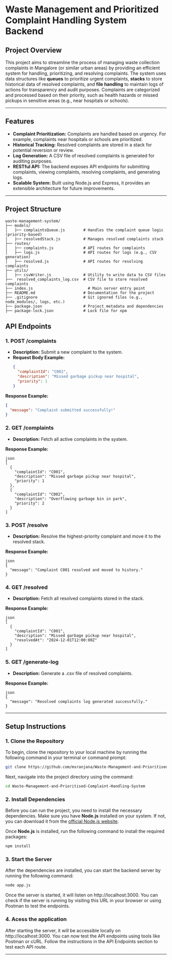 # Waste Management and Prioritized Complaint Handling System Backend 

## Project Overview
This project aims to streamline the process of managing waste collection complaints in Mangalore (or similar urban areas) by providing an efficient system for handling, prioritizing, and resolving complaints. The system uses data structures like **queues** to prioritize urgent complaints, **stacks** to store historical data of resolved complaints, and **file handling** to maintain logs of actions for transparency and audit purposes. Complaints are categorized and processed based on their priority, such as health hazards or missed pickups in sensitive areas (e.g., near hospitals or schools).

---

## Features
- **Complaint Prioritization:** Complaints are handled based on urgency. For example, complaints near hospitals or schools are prioritized.
- **Historical Tracking:** Resolved complaints are stored in a stack for potential reversion or review.
- **Log Generation:** A CSV file of resolved complaints is generated for auditing purposes.
- **RESTful API:** The backend exposes API endpoints for submitting complaints, viewing complaints, resolving complaints, and generating logs.
- **Scalable System:** Built using Node.js and Express, it provides an extensible architecture for future improvements.

---

## Project Structure
```plaintext
waste-management-system/
├── models/
│   ├── complaintsQueue.js        # Handles the complaint queue logic (priority-based)
│   ├── resolvedStack.js          # Manages resolved complaints stack
├── routes/
│   ├── complaints.js             # API routes for complaints
│   ├── logs.js                   # API routes for logs (e.g., CSV generation)
│   ├── resolved.js               # API routes for resolving complaints
├── utils/
│   ├── csvWriter.js              # Utility to write data to CSV files
├──  resolved_complaints_log.csv  # CSV file to store resolved complaints
├── index.js                        # Main server entry point
├── README.md                     # Documentation for the project
├── .gitignore                    # Git ignored files (e.g., node_modules/, logs, etc.)
├── package.json                  # Project metadata and dependencies
├── package-lock.json             # Lock file for npm

```

## API Endpoints

### 1. **POST /complaints**
- **Description:** Submit a new complaint to the system.
- **Request Body Example:**
  ```json
  {
    "complaintId": "C001",
    "description": "Missed garbage pickup near hospital",
    "priority": 1
  }

**Response Example:**
```json
{
  "message": "Complaint submitted successfully!"
}

```

### 2. **GET  /complaints**
- **Description:** Fetch all active complaints in the system.

**Response Example:**
```
json
[
  {
    "complaintId": "C001",
    "description": "Missed garbage pickup near hospital",
    "priority": 1
  },
  {
    "complaintId": "C002",
    "description": "Overflowing garbage bin in park",
    "priority": 2
  }
]
```

### 3. **POST /resolve**
- **Description:**  Resolve the highest-priority complaint and move it to the resolved stack.

**Response Example:**
```
json
{
  "message": "Complaint C001 resolved and moved to history."
}
```

### 4. **GET /resolved**
- **Description:**  Fetch all resolved complaints stored in the stack.

**Response Example:**
```
json
[
  {
    "complaintId": "C001",
    "description": "Missed garbage pickup near hospital",
    "resolvedAt": "2024-12-01T12:00:00Z"
  }
]
```

### 5. **GET /generate-log**
- **Description:**  Generate a .csv file of resolved complaints.

**Response Example:**
```
json
{
  "message": "Resolved complaints log generated successfully."
}

```
---

## Setup Instructions

### 1. **Clone the Repository**
To begin, clone the repository to your local machine by running the following command in your terminal or command prompt:

```bash
git clone https://github.com/msranjana/Waste-Management-and-Prioritised-Complaint-Handling-System.git
```
Next, navigate into the project directory using the command:
```bash
cd Waste-Management-and-Prioritised-Complaint-Handling-System
```

### 2. **Install Dependencies**
Before you can run the project, you need to install the necessary dependencies. Make sure you have **Node.js** installed on your system. If not, you can download it from the [official Node.js website](https://nodejs.org/).

Once **Node.js** is installed, run the following command to install the required packages:

```bash
npm install
```

### 3. **Start the Server**
After the dependencies are installed, you can start the backend server by running the following command:
```bash
node app.js
```
Once the server is started, it will listen on http://localhost:3000. You can check if the server is running by visiting this URL in your browser or using Postman to test the endpoints.

### 4. **Acess the application**
After starting the server, it will be accessible locally on http://localhost:3000. You can now test the API endpoints using tools like Postman or cURL. Follow the instructions in the API Endpoints section to test each API route.

---









